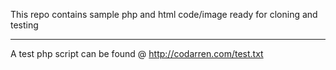 This repo contains sample php and html code/image ready for cloning and testing
******
A test php script can be found @ http://codarren.com/test.txt
